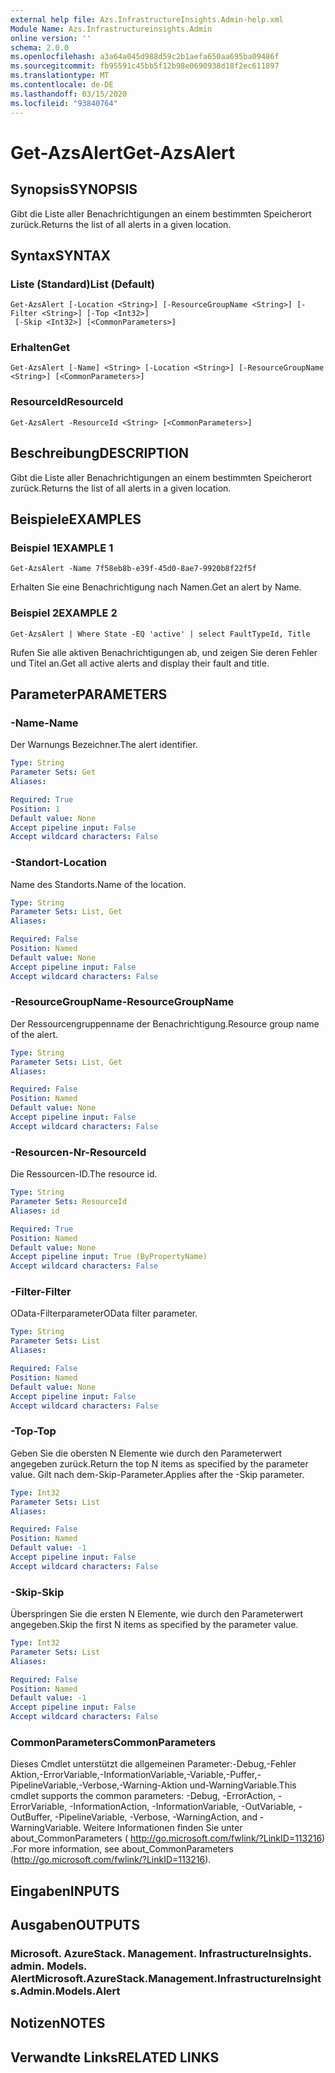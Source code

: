```yaml
---
external help file: Azs.InfrastructureInsights.Admin-help.xml
Module Name: Azs.Infrastructureinsights.Admin
online version: ''
schema: 2.0.0
ms.openlocfilehash: a3a64a045d988d59c2b1aefa650aa695ba09486f
ms.sourcegitcommit: fb95591c45bb5f12b98e0690938d18f2ec611897
ms.translationtype: MT
ms.contentlocale: de-DE
ms.lasthandoff: 03/15/2020
ms.locfileid: "93840764"
---
```

# <span data-ttu-id="bac5f-101">Get-AzsAlert</span><span class="sxs-lookup"><span data-stu-id="bac5f-101">Get-AzsAlert</span></span>

## <span data-ttu-id="bac5f-102">Synopsis</span><span class="sxs-lookup"><span data-stu-id="bac5f-102">SYNOPSIS</span></span>
<span data-ttu-id="bac5f-103">Gibt die Liste aller Benachrichtigungen an einem bestimmten Speicherort zurück.</span><span class="sxs-lookup"><span data-stu-id="bac5f-103">Returns the list of all alerts in a given location.</span></span>

## <span data-ttu-id="bac5f-104">Syntax</span><span class="sxs-lookup"><span data-stu-id="bac5f-104">SYNTAX</span></span>

### <span data-ttu-id="bac5f-105">Liste (Standard)</span><span class="sxs-lookup"><span data-stu-id="bac5f-105">List (Default)</span></span>
```
Get-AzsAlert [-Location <String>] [-ResourceGroupName <String>] [-Filter <String>] [-Top <Int32>]
 [-Skip <Int32>] [<CommonParameters>]
```

### <span data-ttu-id="bac5f-106">Erhalten</span><span class="sxs-lookup"><span data-stu-id="bac5f-106">Get</span></span>
```
Get-AzsAlert [-Name] <String> [-Location <String>] [-ResourceGroupName <String>] [<CommonParameters>]
```

### <span data-ttu-id="bac5f-107">ResourceId</span><span class="sxs-lookup"><span data-stu-id="bac5f-107">ResourceId</span></span>
```
Get-AzsAlert -ResourceId <String> [<CommonParameters>]
```

## <span data-ttu-id="bac5f-108">Beschreibung</span><span class="sxs-lookup"><span data-stu-id="bac5f-108">DESCRIPTION</span></span>
<span data-ttu-id="bac5f-109">Gibt die Liste aller Benachrichtigungen an einem bestimmten Speicherort zurück.</span><span class="sxs-lookup"><span data-stu-id="bac5f-109">Returns the list of all alerts in a given location.</span></span>

## <span data-ttu-id="bac5f-110">Beispiele</span><span class="sxs-lookup"><span data-stu-id="bac5f-110">EXAMPLES</span></span>

### <span data-ttu-id="bac5f-111">Beispiel 1</span><span class="sxs-lookup"><span data-stu-id="bac5f-111">EXAMPLE 1</span></span>
```
Get-AzsAlert -Name 7f58eb8b-e39f-45d0-8ae7-9920b8f22f5f
```

<span data-ttu-id="bac5f-112">Erhalten Sie eine Benachrichtigung nach Namen.</span><span class="sxs-lookup"><span data-stu-id="bac5f-112">Get an alert by Name.</span></span>

### <span data-ttu-id="bac5f-113">Beispiel 2</span><span class="sxs-lookup"><span data-stu-id="bac5f-113">EXAMPLE 2</span></span>
```
Get-AzsAlert | Where State -EQ 'active' | select FaultTypeId, Title
```

<span data-ttu-id="bac5f-114">Rufen Sie alle aktiven Benachrichtigungen ab, und zeigen Sie deren Fehler und Titel an.</span><span class="sxs-lookup"><span data-stu-id="bac5f-114">Get all active alerts and display their fault and title.</span></span>

## <span data-ttu-id="bac5f-115">Parameter</span><span class="sxs-lookup"><span data-stu-id="bac5f-115">PARAMETERS</span></span>

### <span data-ttu-id="bac5f-116">-Name</span><span class="sxs-lookup"><span data-stu-id="bac5f-116">-Name</span></span>
<span data-ttu-id="bac5f-117">Der Warnungs Bezeichner.</span><span class="sxs-lookup"><span data-stu-id="bac5f-117">The alert identifier.</span></span>

```yaml
Type: String
Parameter Sets: Get
Aliases:

Required: True
Position: 1
Default value: None
Accept pipeline input: False
Accept wildcard characters: False
```

### <span data-ttu-id="bac5f-118">-Standort</span><span class="sxs-lookup"><span data-stu-id="bac5f-118">-Location</span></span>
<span data-ttu-id="bac5f-119">Name des Standorts.</span><span class="sxs-lookup"><span data-stu-id="bac5f-119">Name of the location.</span></span>

```yaml
Type: String
Parameter Sets: List, Get
Aliases:

Required: False
Position: Named
Default value: None
Accept pipeline input: False
Accept wildcard characters: False
```

### <span data-ttu-id="bac5f-120">-ResourceGroupName</span><span class="sxs-lookup"><span data-stu-id="bac5f-120">-ResourceGroupName</span></span>
<span data-ttu-id="bac5f-121">Der Ressourcengruppenname der Benachrichtigung.</span><span class="sxs-lookup"><span data-stu-id="bac5f-121">Resource group name of the alert.</span></span>

```yaml
Type: String
Parameter Sets: List, Get
Aliases:

Required: False
Position: Named
Default value: None
Accept pipeline input: False
Accept wildcard characters: False
```

### <span data-ttu-id="bac5f-122">-Resourcen-Nr</span><span class="sxs-lookup"><span data-stu-id="bac5f-122">-ResourceId</span></span>
<span data-ttu-id="bac5f-123">Die Ressourcen-ID.</span><span class="sxs-lookup"><span data-stu-id="bac5f-123">The resource id.</span></span>

```yaml
Type: String
Parameter Sets: ResourceId
Aliases: id

Required: True
Position: Named
Default value: None
Accept pipeline input: True (ByPropertyName)
Accept wildcard characters: False
```

### <span data-ttu-id="bac5f-124">-Filter</span><span class="sxs-lookup"><span data-stu-id="bac5f-124">-Filter</span></span>
<span data-ttu-id="bac5f-125">OData-Filterparameter</span><span class="sxs-lookup"><span data-stu-id="bac5f-125">OData filter parameter.</span></span>

```yaml
Type: String
Parameter Sets: List
Aliases:

Required: False
Position: Named
Default value: None
Accept pipeline input: False
Accept wildcard characters: False
```

### <span data-ttu-id="bac5f-126">-Top</span><span class="sxs-lookup"><span data-stu-id="bac5f-126">-Top</span></span>
<span data-ttu-id="bac5f-127">Geben Sie die obersten N Elemente wie durch den Parameterwert angegeben zurück.</span><span class="sxs-lookup"><span data-stu-id="bac5f-127">Return the top N items as specified by the parameter value.</span></span>
<span data-ttu-id="bac5f-128">Gilt nach dem-Skip-Parameter.</span><span class="sxs-lookup"><span data-stu-id="bac5f-128">Applies after the -Skip parameter.</span></span>

```yaml
Type: Int32
Parameter Sets: List
Aliases:

Required: False
Position: Named
Default value: -1
Accept pipeline input: False
Accept wildcard characters: False
```

### <span data-ttu-id="bac5f-129">-Skip</span><span class="sxs-lookup"><span data-stu-id="bac5f-129">-Skip</span></span>
<span data-ttu-id="bac5f-130">Überspringen Sie die ersten N Elemente, wie durch den Parameterwert angegeben.</span><span class="sxs-lookup"><span data-stu-id="bac5f-130">Skip the first N items as specified by the parameter value.</span></span>

```yaml
Type: Int32
Parameter Sets: List
Aliases:

Required: False
Position: Named
Default value: -1
Accept pipeline input: False
Accept wildcard characters: False
```

### <span data-ttu-id="bac5f-131">CommonParameters</span><span class="sxs-lookup"><span data-stu-id="bac5f-131">CommonParameters</span></span>
<span data-ttu-id="bac5f-132">Dieses Cmdlet unterstützt die allgemeinen Parameter:-Debug,-Fehler Aktion,-ErrorVariable,-InformationVariable,-Variable,-Puffer,-PipelineVariable,-Verbose,-Warning-Aktion und-WarningVariable.</span><span class="sxs-lookup"><span data-stu-id="bac5f-132">This cmdlet supports the common parameters: -Debug, -ErrorAction, -ErrorVariable, -InformationAction, -InformationVariable, -OutVariable, -OutBuffer, -PipelineVariable, -Verbose, -WarningAction, and -WarningVariable.</span></span> <span data-ttu-id="bac5f-133">Weitere Informationen finden Sie unter about_CommonParameters ( http://go.microsoft.com/fwlink/?LinkID=113216) .</span><span class="sxs-lookup"><span data-stu-id="bac5f-133">For more information, see about_CommonParameters (http://go.microsoft.com/fwlink/?LinkID=113216).</span></span>

## <span data-ttu-id="bac5f-134">Eingaben</span><span class="sxs-lookup"><span data-stu-id="bac5f-134">INPUTS</span></span>

## <span data-ttu-id="bac5f-135">Ausgaben</span><span class="sxs-lookup"><span data-stu-id="bac5f-135">OUTPUTS</span></span>

### <span data-ttu-id="bac5f-136">Microsoft. AzureStack. Management. InfrastructureInsights. admin. Models. Alert</span><span class="sxs-lookup"><span data-stu-id="bac5f-136">Microsoft.AzureStack.Management.InfrastructureInsights.Admin.Models.Alert</span></span>

## <span data-ttu-id="bac5f-137">Notizen</span><span class="sxs-lookup"><span data-stu-id="bac5f-137">NOTES</span></span>

## <span data-ttu-id="bac5f-138">Verwandte Links</span><span class="sxs-lookup"><span data-stu-id="bac5f-138">RELATED LINKS</span></span>

